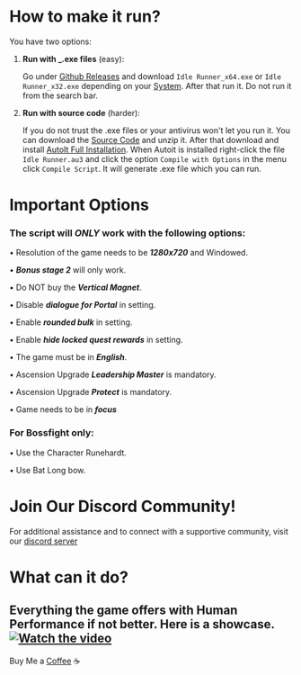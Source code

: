 # How to make it run?

You have two options:

1) **Run with _.exe files** (easy):

    Go under [Github Releases](https://github.com/Devil4ngle/Idle_Slayer_Script/releases) and download `Idle Runner_x64.exe` or `Idle Runner_x32.exe` depending on your [System](https://support.microsoft.com/en-us/windows/32-bit-and-64-bit-windows-frequently-asked-questions-c6ca9541-8dce-4d48-0415-94a3faa2e13d). After that run it. Do not run it from the search bar.


2) **Run with source code** (harder):

    If you do not trust the .exe files or your antivirus won't let you run it. You can download the [Source Code](https://github.com/Devil4ngle/Idle_Slayer_Script/releases) and unzip it. After that download and install [AutoIt Full Installation](https://www.autoitscript.com/site/autoit/downloads/). When Autoit is installed right-click the file `Idle Runner.au3` and click the option `Compile with Options` in the menu click `Compile Script`.
    It will generate .exe file which you can run.

# Important Options

### The script will ***ONLY*** work with the following options:

• Resolution of the game needs to be ***1280x720*** and Windowed.

• ***Bonus stage 2*** will only work.

• Do NOT buy the ***Vertical Magnet***.

• Disable ***dialogue for Portal*** in setting.

• Enable ***rounded bulk*** in setting.

• Enable ***hide locked quest rewards*** in setting.

• The game must be in ***English***.

• Ascension Upgrade ***Leadership Master*** is mandatory.

• Ascension Upgrade ***Protect***  is mandatory.

• Game needs to be in ***focus***

### For Bossfight only:

• Use the Character Runehardt.

• Use Bat Long bow.

# Join Our Discord Community!

For additional assistance and to connect with a supportive community, visit our [discord server](https://discord.gg/aEaBr77UDn)

# What can it do?
Everything the game offers with Human Performance if not better. Here is a showcase.
[![Watch the video](https://img.youtube.com/vi/uDY0wCMQZX8/hqdefault.jpg)](https://www.youtube.com/watch?v=uDY0wCMQZX8)
---
Buy Me a [Coffee](https://www.buymeacoffee.com/devil4ngle) :coffee: 
